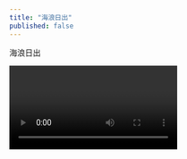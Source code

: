 ```yaml
---
title: "海浪日出"
published: false
---
```

海浪日出



<video controls="" autoplay="" name="media"><source src="{{ "/assets/images/2014/11/2014-11-11-hai-lang-/1.mp4" | relative_url }}" type="video/mp4"></video>


